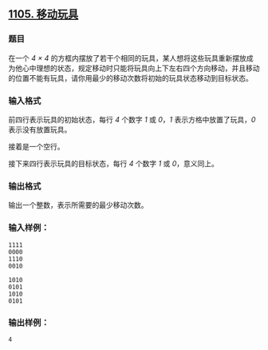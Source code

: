 ## [1105. 移动玩具](https://www.acwing.com/problem/content/1107/)

### 题目

在一个 *4 × 4* 的方框内摆放了若干个相同的玩具，某人想将这些玩具重新摆放成为他心中理想的状态，规定移动时只能将玩具向上下左右四个方向移动，并且移动的位置不能有玩具，请你用最少的移动次数将初始的玩具状态移动到目标状态。

### 输入格式

前四行表示玩具的初始状态，每行 *4* 个数字 *1* 或 *0*，*1* 表示方格中放置了玩具，*0* 表示没有放置玩具。

接着是一个空行。

接下来四行表示玩具的目标状态，每行 *4* 个数字 *1* 或 *0*，意义同上。

### 输出格式

输出一个整数，表示所需要的最少移动次数。

### 输入样例：

```
1111
0000
1110
0010

1010
0101
1010
0101
```

### 输出样例：

```
4
```
